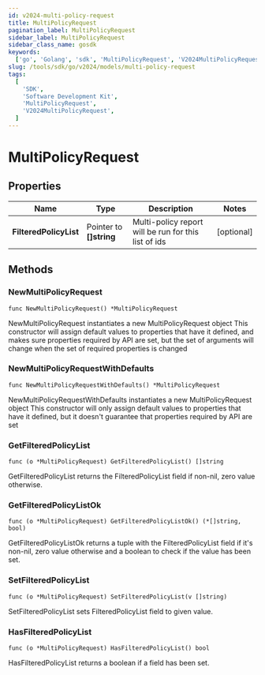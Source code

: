 ```yaml
---
id: v2024-multi-policy-request
title: MultiPolicyRequest
pagination_label: MultiPolicyRequest
sidebar_label: MultiPolicyRequest
sidebar_class_name: gosdk
keywords:
  ['go', 'Golang', 'sdk', 'MultiPolicyRequest', 'V2024MultiPolicyRequest']
slug: /tools/sdk/go/v2024/models/multi-policy-request
tags:
  [
    'SDK',
    'Software Development Kit',
    'MultiPolicyRequest',
    'V2024MultiPolicyRequest',
  ]
---
```


# MultiPolicyRequest

## Properties

| Name | Type | Description | Notes |
| --- | --- | --- | --- |
| **FilteredPolicyList** | Pointer to **[]string** | Multi-policy report will be run for this list of ids | [optional] |

## Methods

### NewMultiPolicyRequest

`func NewMultiPolicyRequest() *MultiPolicyRequest`

NewMultiPolicyRequest instantiates a new MultiPolicyRequest object This constructor will assign default values to properties that have it defined, and makes sure properties required by API are set, but the set of arguments will change when the set of required properties is changed

### NewMultiPolicyRequestWithDefaults

`func NewMultiPolicyRequestWithDefaults() *MultiPolicyRequest`

NewMultiPolicyRequestWithDefaults instantiates a new MultiPolicyRequest object This constructor will only assign default values to properties that have it defined, but it doesn't guarantee that properties required by API are set

### GetFilteredPolicyList

`func (o *MultiPolicyRequest) GetFilteredPolicyList() []string`

GetFilteredPolicyList returns the FilteredPolicyList field if non-nil, zero value otherwise.

### GetFilteredPolicyListOk

`func (o *MultiPolicyRequest) GetFilteredPolicyListOk() (*[]string, bool)`

GetFilteredPolicyListOk returns a tuple with the FilteredPolicyList field if it's non-nil, zero value otherwise and a boolean to check if the value has been set.

### SetFilteredPolicyList

`func (o *MultiPolicyRequest) SetFilteredPolicyList(v []string)`

SetFilteredPolicyList sets FilteredPolicyList field to given value.

### HasFilteredPolicyList

`func (o *MultiPolicyRequest) HasFilteredPolicyList() bool`

HasFilteredPolicyList returns a boolean if a field has been set.

